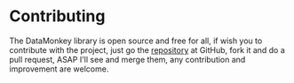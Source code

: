 # Contributing

The DataMonkey library is open source and free for all, if wish you to contribute with the project, 
just go the [repository](https://github.com/devsdmf/datamonkey) at GitHub, fork it and do a pull request, ASAP I'll see 
and merge them, any contribution and improvement are welcome.
